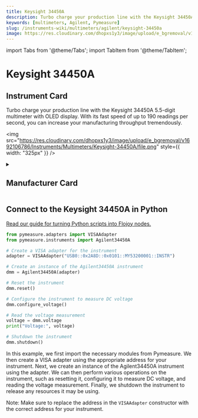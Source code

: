 ```yaml
---
title: Keysight 34450A
description: Turbo charge your production line with the Keysight 34450A 5.5-digit multimeter with OLED display. With its fast speed of up to 190 readings per second, you can increase your manufacturing throughput tremendously.
keywords: [multimeters, Agilent, Pymeasure]
slug: /instruments-wiki/multimeters/agilent/keysight-34450a
image: https://res.cloudinary.com/dhopxs1y3/image/upload/e_bgremoval/v1692106786/Instruments/Multimeters/Keysight-34450A/file.png
---
```


import Tabs from '@theme/Tabs';
import TabItem from '@theme/TabItem';

# Keysight 34450A

## Instrument Card

<div className="flex">

<div>

Turbo charge your production line with the Keysight 34450A 5.5-digit multimeter with OLED display. With its fast speed of up to 190 readings per second, you can increase your manufacturing throughput tremendously.

</div>

<img src="https://res.cloudinary.com/dhopxs1y3/image/upload/e_bgremoval/v1692106786/Instruments/Multimeters/Keysight-34450A/file.png" style={{ width: "325px" }} />

</div>

<details>
<summary><h2>Manufacturer Card</h2></summary>

<img src="https://res.cloudinary.com/dhopxs1y3/image/upload/e_bgremoval/v1692126006/Instruments/Vendor%20Logos/Agilent.png" style={{ width: "100%", height: "150px",objectFit: "cover" }} />

Keysight Technologies, or Keysight, is an American company that manufactures electronics test and measurement equipment and software. <a href="https://www.keysight.com/us/en/home.html">Website</a>.

<ul>
  <li>Headquarters: USA</li>
  <li>Yearly Revenue (millions, USD): 5420.0</li>
</ul>
</details>

## Connect to the Keysight 34450A in Python

[Read our guide for turning Python scripts into Flojoy nodes.](https://docs.flojoy.ai/custom-nodes/creating-custom-node/)


<Tabs>
<TabItem value="Pymeasure" label="Pymeasure">


```python
from pymeasure.adapters import VISAAdapter
from pymeasure.instruments import Agilent34450A

# Create a VISA adapter for the instrument
adapter = VISAAdapter("USB0::0x2A8D::0x0101::MY53200001::INSTR")

# Create an instance of the Agilent34450A instrument
dmm = Agilent34450A(adapter)

# Reset the instrument
dmm.reset()

# Configure the instrument to measure DC voltage
dmm.configure_voltage()

# Read the voltage measurement
voltage = dmm.voltage
print("Voltage:", voltage)

# Shutdown the instrument
dmm.shutdown()
```

In this example, we first import the necessary modules from Pymeasure. We then create a VISA adapter using the appropriate address for your instrument. Next, we create an instance of the Agilent34450A instrument using the adapter. We can then perform various operations on the instrument, such as resetting it, configuring it to measure DC voltage, and reading the voltage measurement. Finally, we shutdown the instrument to release any resources it may be using.

Note: Make sure to replace the address in the `VISAAdapter` constructor with the correct address for your instrument.

</TabItem>
</Tabs>
